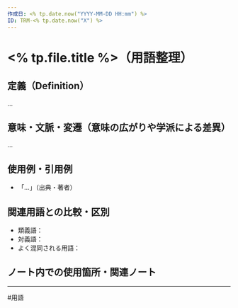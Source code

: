 ```yaml
---
作成日: <% tp.date.now("YYYY-MM-DD HH:mm") %>
ID: TRM-<% tp.date.now("X") %>
---
```


# <% tp.file.title %>（用語整理）

## 定義（Definition）

...

## 意味・文脈・変遷（意味の広がりや学派による差異）

...

## 使用例・引用例

- 「...」（出典・著者）

## 関連用語との比較・区別

- 類義語：
- 対義語：
- よく混同される用語：

## ノート内での使用箇所・関連ノート


---
#用語 